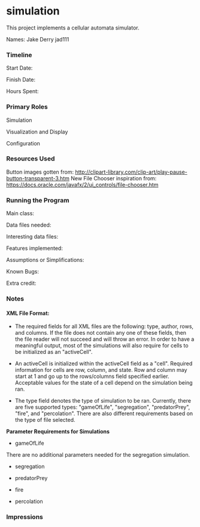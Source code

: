 simulation
====

This project implements a cellular automata simulator.

Names:
Jake Derry jad111

### Timeline

Start Date: 

Finish Date: 

Hours Spent:

### Primary Roles

Simulation

Visualization and Display

Configuration



### Resources Used
Button images gotten from: http://clipart-library.com/clip-art/play-pause-button-transparent-3.htm
New File Chooser inspiration from: https://docs.oracle.com/javafx/2/ui_controls/file-chooser.htm

### Running the Program

Main class:

Data files needed: 

Interesting data files:

Features implemented:

Assumptions or Simplifications:

Known Bugs:

Extra credit:

### Notes
#### XML File Format:
* The required fields for all XML files are the following: type, author, rows, and columns. If the file does not contain
any one of these fields, then the file reader will not succeed and will throw an error. In order to have a meaningful output, 
most of the simulations will also require for cells to be initialized as an "activeCell". 

* An activeCell is initialized within the activeCell field as a "cell". Required information for cells are row, column, 
and state. Row and column may start at 1 and go up to the rows/columns field specified earlier. 
Acceptable values for the state of a cell depend on the simulation being ran. 

* The type field denotes the type of simulation to be ran. Currently, there are five supported types: 
"gameOfLife", "segregation", "predatorPrey", "fire", and "percolation". There are also different requirements based on 
the type of file selected. 

**Parameter Requirements for Simulations**
* gameOfLife

There are no additional parameters needed for the segregation simulation. 
* segregation


* predatorPrey


* fire


* percolation


### Impressions

